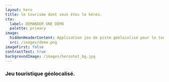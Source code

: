 ```yaml
---
layout: hero
title: le tourisme dont vous êtes le héros.
cta:
  label: DEMANDER UNE DÉMO
  palette: primary
image:
  hiddenHeaderContent: Application jeu de piste géolocalisé pour le tourisme -  Wizar
  src: /images/demo.png
imageFirst: false
contrastText: true
backgroundImage: /images/heroshot_bg.jpg
---
```

### Jeu touristique géolocalisé.